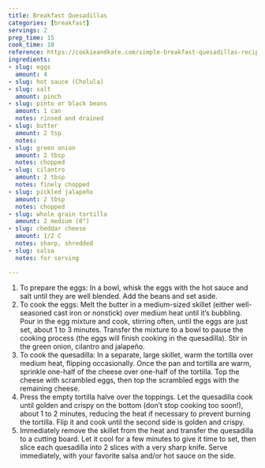 ```yaml
---
title: Breakfast Quesadillas
categories: [breakfast]
servings: 2
prep_time: 15
cook_time: 10
reference: https://cookieandkate.com/simple-breakfast-quesadillas-recipe/#tasty-recipes-28931
ingredients:
- slug: eggs
  amount: 4
- slug: hot sauce (Cholula)
- slug: salt
  amount: pinch
- slug: pinto or black beans
  amount: 1 can
  notes: rinsed and drained
- slug: butter
  amount: 2 tsp
  notes:
- slug: green onion
  amount: 2 tbsp
  notes: chopped
- slug: cilantro
  amount: 2 tbsp
  notes: finely chopped
- slug: pickled jalapeño
  amount: 2 tbsp
  notes: chopped
- slug: whole grain tortilla
  amount: 2 medium (8")
- slug: cheddar cheese
  amount: 1/2 C
  notes: sharp, shredded
- slug: salsa
  notes: for serving

---
```


1. To prepare the eggs: In a bowl, whisk the eggs with the hot sauce and salt until they are well blended. Add the beans and set aside.
2. To cook the eggs: Melt the butter in a medium-sized skillet (either well-seasoned cast iron or nonstick) over medium heat until it’s bubbling. Pour in the egg mixture and cook, stirring often, until the eggs are just set, about 1 to 3 minutes. Transfer the mixture to a bowl to pause the cooking process (the eggs will finish cooking in the quesadilla). Stir in the green onion, cilantro and jalapeño.
3. To cook the quesadilla: In a separate, large skillet, warm the tortilla over medium heat, flipping occasionally. Once the pan and tortilla are warm, sprinkle one-half of the cheese over one-half of the tortilla. Top the cheese with scrambled eggs, then top the scrambled eggs with the remaining cheese.
4. Press the empty tortilla halve over the toppings. Let the quesadilla cook until golden and crispy on the bottom (don’t stop cooking too soon!), about 1 to 2 minutes, reducing the heat if necessary to prevent burning the tortilla. Flip it and cook until the second side is golden and crispy.
5. Immediately remove the skillet from the heat and transfer the quesadilla to a cutting board. Let it cool for a few minutes to give it time to set, then slice each quesadilla into 2 slices with a very sharp knife. Serve immediately, with your favorite salsa and/or hot sauce on the side.
